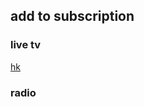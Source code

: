 ## add to subscription

### live tv

[hk](dotplayer-https://raw.githubusercontent.com/m3u8playlist/dp/master/live_tv/hk.json)



### radio
